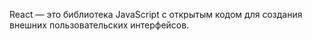 React — это библиотека JavaScript с открытым кодом для создания внешних пользовательских интерфейсов. 
